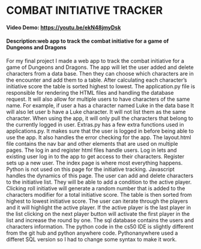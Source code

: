 # COMBAT INITIATIVE TRACKER
#### Video Demo:  https://youtu.be/ekN48jmyDsk
#### Description:web app to track the combat initiative for a game of Dungeons and Dragons

For my final project I made a web app to track the combat initiative for a game of Dungeons and Dragons. The app will let the user added and delete characters from a data base. Then they can choose which characters are in the encounter and add them to a table. After calculating each character’s initiative score the table is sorted highest to lowest.
The application.py file is responsible for rendering the HTML files and handling the database request. It will also allow for multiple users to have characters of the same name. For example, if user a has a character named Luke in the data base It will also let user b have a Luke character. It will not list them as the same character. When using the app, it will only pull the characters that belong to the currently logged in user.
Extras.py has a few extra functions used in applications.py. It makes sure that the user is logged in before being able to use the app. It also handles the error checking for the app.
The layout.html file contains the nav bar and other elements that are used on multiple pages.
The log in and register html files handle users. Log in lets and existing user log in to the app to get access to their characters. Register sets up a new user.
The index page is where most everything happens. Python is not used on this page for the initiative tracking. Javascript handles the dynamics of this page. The user can add and delete characters to the initiative list. They will be able to add a condition to the active player. Clicking roll initiative will generate a random number that is added to the characters modifier for a total initiative score. The table is then sorted from highest to lowest initiative score. The user can iterate through the players and it will highlight the active player. If the active player is the last player in the list clicking on the next player button will activate the first player in the list and increase the round by one.
The sql database contains the users and characters information. The python code in the cs50 IDE is slightly different from the git hub and python anywhere code. Pythonanywhere used a differet SQL version so I had to change some syntax to make it work.


